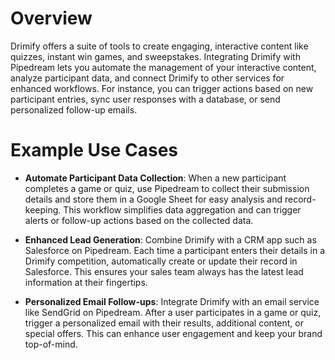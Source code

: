 # Overview

Drimify offers a suite of tools to create engaging, interactive content like quizzes, instant win games, and sweepstakes. Integrating Drimify with Pipedream lets you automate the management of your interactive content, analyze participant data, and connect Drimify to other services for enhanced workflows. For instance, you can trigger actions based on new participant entries, sync user responses with a database, or send personalized follow-up emails.

# Example Use Cases

- **Automate Participant Data Collection**: When a new participant completes a game or quiz, use Pipedream to collect their submission details and store them in a Google Sheet for easy analysis and record-keeping. This workflow simplifies data aggregation and can trigger alerts or follow-up actions based on the collected data.

- **Enhanced Lead Generation**: Combine Drimify with a CRM app such as Salesforce on Pipedream. Each time a participant enters their details in a Drimify competition, automatically create or update their record in Salesforce. This ensures your sales team always has the latest lead information at their fingertips.

- **Personalized Email Follow-ups**: Integrate Drimify with an email service like SendGrid on Pipedream. After a user participates in a game or quiz, trigger a personalized email with their results, additional content, or special offers. This can enhance user engagement and keep your brand top-of-mind.
